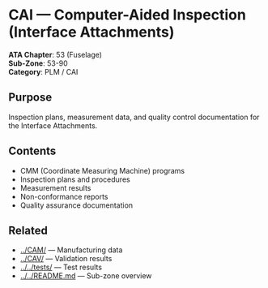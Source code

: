 # CAI — Computer-Aided Inspection (Interface Attachments)

**ATA Chapter**: 53 (Fuselage)  
**Sub-Zone**: 53-90  
**Category**: PLM / CAI

## Purpose

Inspection plans, measurement data, and quality control documentation for the Interface Attachments.

## Contents

- CMM (Coordinate Measuring Machine) programs
- Inspection plans and procedures
- Measurement results
- Non-conformance reports
- Quality assurance documentation

## Related

- [../CAM/](../CAM/) — Manufacturing data
- [../CAV/](../CAV/) — Validation results
- [../../tests/](../../tests/) — Test results
- [../../README.md](../../README.md) — Sub-zone overview
